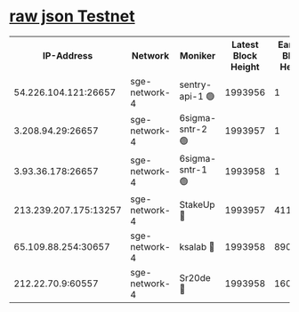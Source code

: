 
[raw json Testnet](https://rpc-check.sget.stavr.tech/sget/rpc-sget-result.json)
=


<table><tr><th>IP-Address</th><th>Network</th><th>Moniker</th><th>Latest Block Height</th><th>Earliest Block Height</th><th>Catching Up</th><th>Tx Index</th><th>Voting Power</th><th>Scan Time</th></tr><tr><td>54.226.104.121:26657</td><td>sge-network-4</td><td>sentry-api-1 🟢</td><td>1993956</td><td>1</td><td>False</td><td>on</td><td>0</td><td>2024-03-13T19:36:13.400797635UTC</td></tr><tr><td>3.208.94.29:26657</td><td>sge-network-4</td><td>6sigma-sntr-2 🟢</td><td>1993957</td><td>1</td><td>False</td><td>on</td><td>0</td><td>2024-03-13T19:36:24.697691595UTC</td></tr><tr><td>3.93.36.178:26657</td><td>sge-network-4</td><td>6sigma-sntr-1 🟢</td><td>1993958</td><td>1</td><td>False</td><td>on</td><td>0</td><td>2024-03-13T19:36:27.315194668UTC</td></tr><tr><td>213.239.207.175:13257</td><td>sge-network-4</td><td>StakeUp 🔴</td><td>1993957</td><td>411001</td><td>False</td><td>off</td><td>100</td><td>2024-03-13T19:36:21.762475388UTC</td></tr><tr><td>65.109.88.254:30657</td><td>sge-network-4</td><td>ksalab 🔴</td><td>1993958</td><td>890001</td><td>False</td><td>on</td><td>3167</td><td>2024-03-13T19:36:29.650620291UTC</td></tr><tr><td>212.22.70.9:60557</td><td>sge-network-4</td><td>Sr20de 🔴</td><td>1993958</td><td>1608978</td><td>False</td><td>on</td><td>133</td><td>2024-03-13T19:36:32.120222630UTC</td></tr></table>
